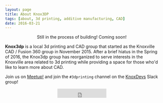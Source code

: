 ```yaml
---
layout: page
title: About Knox3DP
tags: [about, 3d printing, additive manufacturing, CAD]
date: 2016-03-21
---
```

<center> Still in the process of building! Coming soon! </center>

__Knox3dp__ is a local 3d printing and CAD group that started as the Knoxville CAD / Fusion 360 group in November 2015. After a brief hiatus in the Spring of 2016, the Knox3dp group has reorganized to serve interests in the Knoxville area related to 3d printing while providing a space for those who'd like to learn more about CAD.

Join us on [Meetup!](http://www.meetup.com/Knoxville-CAD-Fusion-360) and join the `#3dprinting` channel on the [KnoxDevs](http://knoxdevs.org) Slack group!
<center><iframe src="http://knoxdevs-slackin.herokuapp.com/iframe?large" style="border-width: 0px; width: 161px; height: 30px;" /></center>
